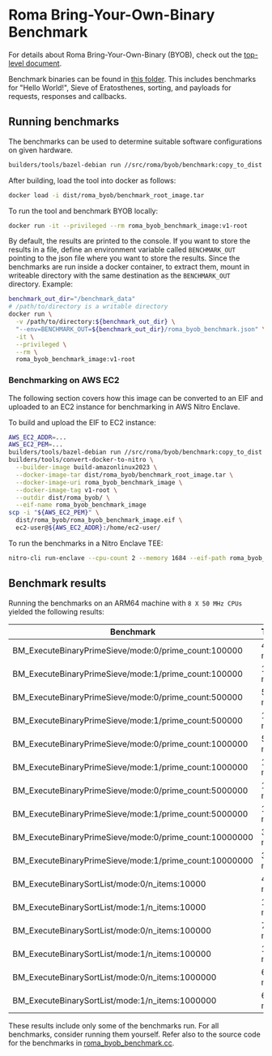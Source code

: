 # Roma Bring-Your-Own-Binary Benchmark

For details about Roma Bring-Your-Own-Binary (BYOB), check out the
[top-level document](/docs/roma/byob/sdk/docs/Guide%20to%20the%20SDK.md).

Benchmark binaries can be found in [this folder](/src/roma/byob/udf/). This includes benchmarks for
"Hello World!", Sieve of Eratosthenes, sorting, and payloads for requests, responses and callbacks.

## Running benchmarks

The benchmarks can be used to determine suitable software configurations on given hardware.

```sh
builders/tools/bazel-debian run //src/roma/byob/benchmark:copy_to_dist
```

After building, load the tool into docker as follows:

```sh
docker load -i dist/roma_byob/benchmark_root_image.tar
```

To run the tool and benchmark BYOB locally:

```sh
docker run -it --privileged --rm roma_byob_benchmark_image:v1-root
```

By default, the results are printed to the console. If you want to store the results in a file,
define an environment variable called `BENCHMARK_OUT` pointing to the json file where you want to
store the results. Since the benchmarks are run inside a docker container, to extract them, mount in
writeable directory with the same destination as the `BENCHMARK_OUT` directory. Example:

```sh
benchmark_out_dir="/benchmark_data"
# /path/to/directory is a writable directory
docker run \
  -v /path/to/directory:${benchmark_out_dir} \
  "--env=BENCHMARK_OUT=${benchmark_out_dir}/roma_byob_benchmark.json" \
  -it \
  --privileged \
  --rm \
  roma_byob_benchmark_image:v1-root
```

### Benchmarking on AWS EC2

The following section covers how this image can be converted to an EIF and uploaded to an EC2
instance for benchmarking in AWS Nitro Enclave.

To build and upload the EIF to EC2 instance:

```sh
AWS_EC2_ADDR=...
AWS_EC2_PEM=...
builders/tools/bazel-debian run //src/roma/byob/benchmark:copy_to_dist
builders/tools/convert-docker-to-nitro \
  --builder-image build-amazonlinux2023 \
  --docker-image-tar dist/roma_byob/benchmark_root_image.tar \
  --docker-image-uri roma_byob_benchmark_image \
  --docker-image-tag v1-root \
  --outdir dist/roma_byob/ \
  --eif-name roma_byob_benchmark_image
scp -i "${AWS_EC2_PEM}" \
  dist/roma_byob/roma_byob_benchmark_image.eif \
  ec2-user@${AWS_EC2_ADDR}:/home/ec2-user/
```

To run the benchmarks in a Nitro Enclave TEE:

```sh
nitro-cli run-enclave --cpu-count 2 --memory 1684 --eif-path roma_byob_benchmark_image.eif --enclave-cid 10 --attach-console
```

## Benchmark results

Running the benchmarks on an ARM64 machine with `8 X 50 MHz CPUs` yielded the following results:

| Benchmark                                              | Time    | CPU      | Iterations | Details          |
| ------------------------------------------------------ | ------- | -------- | ---------- | ---------------- |
| BM_ExecuteBinaryPrimeSieve/mode:0/prime_count:100000   | 4.37 ms | 0.067 ms | 1000       | mode:Sandbox     |
| BM_ExecuteBinaryPrimeSieve/mode:1/prime_count:100000   | 15.7 ms | 0.071 ms | 1000       | mode:Non-Sandbox |
| BM_ExecuteBinaryPrimeSieve/mode:0/prime_count:500000   | 5.20 ms | 0.071 ms | 1000       | mode:Sandbox     |
| BM_ExecuteBinaryPrimeSieve/mode:1/prime_count:500000   | 15.6 ms | 0.078 ms | 1000       | mode:Non-Sandbox |
| BM_ExecuteBinaryPrimeSieve/mode:0/prime_count:1000000  | 5.69 ms | 0.071 ms | 1000       | mode:Sandbox     |
| BM_ExecuteBinaryPrimeSieve/mode:1/prime_count:1000000  | 15.7 ms | 0.084 ms | 1000       | mode:Non-Sandbox |
| BM_ExecuteBinaryPrimeSieve/mode:0/prime_count:5000000  | 18.3 ms | 0.085 ms | 1000       | mode:Sandbox     |
| BM_ExecuteBinaryPrimeSieve/mode:1/prime_count:5000000  | 17.7 ms | 0.073 ms | 1000       | mode:Non-Sandbox |
| BM_ExecuteBinaryPrimeSieve/mode:0/prime_count:10000000 | 37.4 ms | 0.094 ms | 100        | mode:Sandbox     |
| BM_ExecuteBinaryPrimeSieve/mode:1/prime_count:10000000 | 36.7 ms | 0.091 ms | 100        | mode:Non-Sandbox |
| BM_ExecuteBinarySortList/mode:0/n_items:10000          | 4.60 ms | 0.065 ms | 1000       | mode:Sandbox     |
| BM_ExecuteBinarySortList/mode:1/n_items:10000          | 15.6 ms | 0.072 ms | 1000       | mode:Non-Sandbox |
| BM_ExecuteBinarySortList/mode:0/n_items:100000         | 7.05 ms | 0.071 ms | 1000       | mode:Sandbox     |
| BM_ExecuteBinarySortList/mode:1/n_items:100000         | 15.7 ms | 0.073 ms | 1000       | mode:Non-Sandbox |
| BM_ExecuteBinarySortList/mode:0/n_items:1000000        | 64.6 ms | 0.094 ms | 100        | mode:Sandbox     |
| BM_ExecuteBinarySortList/mode:1/n_items:1000000        | 64.9 ms | 0.096 ms | 100        | mode:Non-Sandbox |

These results include only some of the benchmarks run. For all benchmarks, consider running them
yourself. Refer also to the source code for the benchmarks in
[roma_byob_benchmark.cc](/src/roma/byob/benchmark/roma_byob_benchmark.cc).
